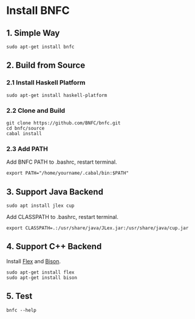 # Install BNFC

## 1. Simple Way

```
sudo apt-get install bnfc
```

## 2. Build from Source

### 2.1 Install Haskell Platform

```
sudo apt-get install haskell-platform
```

### 2.2 Clone and Build

```
git clone https://github.com/BNFC/bnfc.git
cd bnfc/source
cabal install
```

### 2.3 Add PATH

Add BNFC PATH to .bashrc, restart terminal.

```
export PATH="/home/yourname/.cabal/bin:$PATH"
```

## 3. Support Java Backend

```
sudo apt install jlex cup
```

Add CLASSPATH to .bashrc, restart terminal.

```
export CLASSPATH=.:/usr/share/java/JLex.jar:/usr/share/java/cup.jar
```

## 4. Support C++ Backend

Install [Flex](https://github.com/westes/flex) and [Bison](http://www.gnu.org/software/bison/).

```
sudo apt-get install flex
sudo apt-get install bison
```

## 5. Test

```
bnfc --help
```
